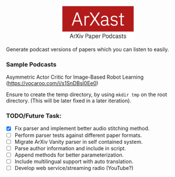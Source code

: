 <p align='center'><img src="logo.png" width="200px"/></p>
Generate podcast versions of papers which you can listen to easily.

### Sample Podcasts
Asymmetric Actor Critic for Image-Based Robot Learning (https://vocaroo.com/i/s1SnDBsI0Ee0)

Ensure to create the temp directory, by using `mkdir tmp` on the root directory.
(This will be later fixed in a later iteration).

### TODO/Future Task:
- [x] Fix parser and implement better audio stitching method.
- [ ] Perform parser tests against different paper formats.
- [ ] Migrate ArXiv Vanity parser in self contained system.
- [ ] Parse author information and include in script.
- [ ] Append methods for better parameterization.
- [ ] Include multilingual support with auto translation.
- [ ] Develop web service/streaming radio (YouTube?)
